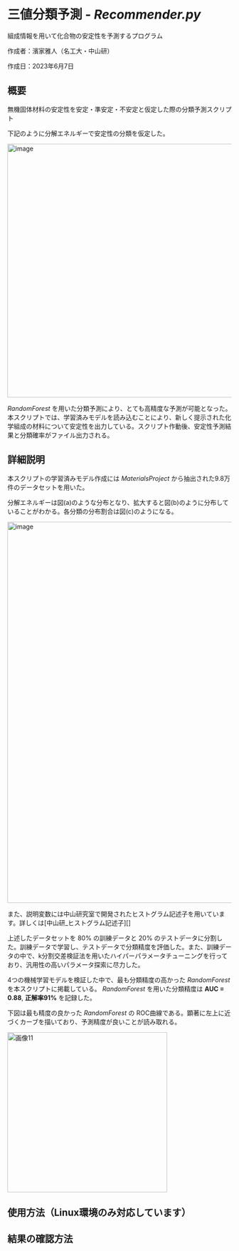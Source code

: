 # 三値分類予測 - *Recommender.py*
組成情報を用いて化合物の安定性を予測するプログラム

作成者：濱家雅人（名工大・中山研）

作成日：2023年6月7日


## 概要
無機固体材料の安定性を安定・準安定・不安定と仮定した際の分類予測スクリプト

下記のように分解エネルギーで安定性の分類を仮定した。

<img width="569" alt="image" src="https://github.com/NakayamaLab-NITech/Recommender/assets/102635361/42f11309-32a4-462e-9035-3af5e1389099">

*RandomForest* を用いた分類予測により、とても高精度な予測が可能となった。本スクリプトでは、学習済みモデルを読み込むことにより、新しく提示された化学組成の材料について安定性を出力している。スクリプト作動後、安定性予測結果と分類確率がファイル出力される。

## 詳細説明
本スクリプトの学習済みモデル作成には *MaterialsProject* から抽出された9.8万件のデータセットを用いた。

分解エネルギーは図(a)のような分布となり、拡大すると図(b)のように分布していることがわかる。各分類の分布割合は図(c)のようになる。

<img width="855" alt="image" src="https://github.com/NakayamaLab-NITech/Recommender/assets/102635361/f39dd687-5264-4697-9922-2fab82e1dc4b">

また、説明変数には中山研究室で開発されたヒストグラム記述子を用いています。詳しくは[中山研_ヒストグラム記述子][]

上述したデータセットを 80% の訓練データと 20% のテストデータに分割した。訓練データで学習し、テストデータで分類精度を評価した。また、訓練データの中で、k分割交差検証法を用いたハイパーパラメータチューニングを行っており、汎用性の高いパラメータ探索に尽力した。

4つの機械学習モデルを検証した中で、最も分類精度の高かった *RandomForest* を本スクリプトに掲載している。 *RandomForest* を用いた分類精度は **AUC = 0.88**, **正解率91%** を記録した。

下図は最も精度の良かった *RandomForest* の ROC曲線である。顕著に左上に近づくカーブを描いており、予測精度が良いことが読み取れる。

<img width="359" alt="画像11" src="https://github.com/NakayamaLab-NITech/Recommender/assets/102635361/863f64ff-1152-4f49-a16e-627011c23a01">








## 使用方法（Linux環境のみ対応しています）


## 結果の確認方法

